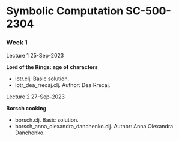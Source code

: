 # Symbolic Computation SC-500-2304

### Week 1 ### 
Lecture 1 25-Sep-2023

**Lord of the Rings: age of characters**
* lotr.clj. Basic solution.
* lotr_dea_rrecaj.clj. Author: Dea Rrecaj.

Lecture 2 27-Sep-2023

**Borsch cooking**
* borsch.clj. Basic solution.
* borsch_anna_olexandra_danchenko.clj. Author: Anna Olexandra Danchenko.